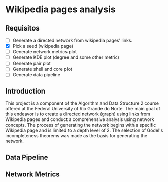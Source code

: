 # Wikipedia pages analysis

## Requisitos
- [ ] Generate a directed network from wikipedia pages' links. 
- [x] Pick a seed (wikipedia page)
- [ ] Generate network metrics plot 
- [ ] Generate KDE plot (degree and some other metric)
- [ ] Generate pair plot
- [ ] Generate shell and core plot
- [ ] Generate data pipeline 

## Introduction 

This project is a component of the Algorithm and Data Structure 2 course offered at the Federal University of Rio Grande do Norte. The main goal of this endeavor is to create a directed network (graph) using links from Wikipedia pages and conduct a comprehensive analysis using network concepts. The process of generating the network begins with a specific Wikipedia page and is limited to a depth level of 2. The selection of Gödel's incompleteness theorems  was made as the basis for generating the network.

## Data Pipeline

## Network Metrics
